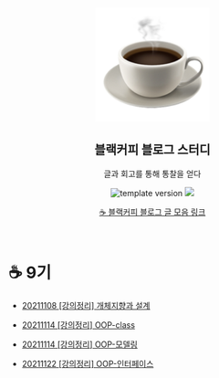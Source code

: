 <br/>
<p align="middle" >
  <img width="200px;" src="./src/images/coffee_emoji.png"/>
</p>
<h2 align="middle">블랙커피 블로그 스터디</h2>
<p align="middle">글과 회고를 통해 통찰을 얻다</p>
<p align="middle">
  <img src="https://img.shields.io/badge/version-1.0.0-blue?style=flat-square" alt="template version"/>
  <img src="https://img.shields.io/badge/language-md-md.svg?style=flat-square"/>
</p>

<p align="middle">
  <a href="https://blackcoffee.blog">☕ 블랙커피 블로그 글 모음 링크</a>
</p>

<br/>

# ☕ 9기

- [20211108 [강의정리] 개체지향과 설계](https://cookie-giant-a00.notion.site/1-cfafc1e140874f6ebfdd63118a273b6a)
- [20211114 [강의정리] OOP-class](https://cookie-giant-a00.notion.site/2-OOP-class-9d37334197094091a99002a7c4fd5aaa)
- [20211114 [강의정리] OOP-모델링](https://cookie-giant-a00.notion.site/2-OOP-8114ec073af645e589294304144a062b)
- [20211122 [강의정리] OOP-인터페이스](https://cookie-giant-a00.notion.site/3-a104612518184922aa0473b4d40e426c)

  <!-- - [YYYYMMDD 게시글 이름](링크) -->
